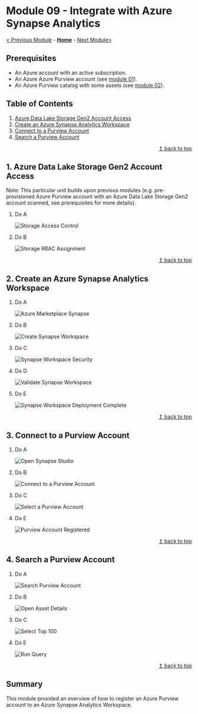 # Module 09 - Integrate with Azure Synapse Analytics

[< Previous Module](../modules/module08.md) - **[Home](../README.md)** - [Next Module>](../modules/module10.md)

## Prerequisites

* An Azure account with an active subscription.
* An Azure Azure Purview account (see [module 01](../modules/module01.md)).
* An Azure Purview catalog with some assets (see [module 02](../modules/module02.md)).

## Table of Contents

1. [Azure Data Lake Storage Gen2 Account Access](#1-azure-data-lake-storage-gen2-account-access)
2. [Create an Azure Synapse Analytics Workspace](#2-create-an-azure-synapse-analytics-workspace)
3. [Connect to a Purview Account](#3-connect-to-a-purview-account)
4. [Search a Purview Account](#4-search-a-purview-account)

<div align="right"><a href="#module-09---integrate-with-azure-synapse-analytics">↥ back to top</a></div>

## 1. Azure Data Lake Storage Gen2 Account Access

Note: This particular unit builds upon  previous modules (e.g. pre-provisioned Azure Purview account with an Azure Data Lake Storage Gen2 account scanned, see prerequisites for more details).

1. Do A

    ![Storage Access Control](../images/module09/09.01-storage-access.png)

2. Do B

    ![Storage RBAC Assignment](../images/module09/09.02-storage-rbac.png)

<div align="right"><a href="#module-09---integrate-with-azure-synapse-analytics">↥ back to top</a></div>

## 2. Create an Azure Synapse Analytics Workspace

1. Do A

    ![Azure Marketplace Synapse](../images/module09/09.03-marketplace-synapse.png)

2. Do B

    ![Create Synapse Workspace](../images/module09/09.04-synapse-basics.png)

3. Do C

    ![Synapse Workspace Security](../images/module09/09.05-synapse-security.png)

4. Do D

    ![Validate Synapse Workspace](../images/module09/09.06-synapse-validate.png)

5. Do E

    ![Synapse Workspace Deployment Complete](../images/module09/09.07-synapse-deployment.png)

<div align="right"><a href="#module-09---integrate-with-azure-synapse-analytics">↥ back to top</a></div>

## 3. Connect to a Purview Account

1. Do A

    ![Open Synapse Studio](../images/module09/09.08-synapse-studio.png)

2. Do B

    ![Connect to a Purview Account](../images/module09/09.09-synapse-connect.png)

3. Do C

    ![Select a Purview Account](../images/module09/09.10-synapse-purview.png)

4. Do E

    ![Purview Account Registered](../images/module09/09.11-synapse-success.png)

<div align="right"><a href="#module-09---integrate-with-azure-synapse-analytics">↥ back to top</a></div>

## 4. Search a Purview Account

1. Do A

    ![Search Purview Account](../images/module09/09.12-synapse-search.png)

2. Do B

    ![Open Asset Details](../images/module09/09.13-synapse-open.png)

3. Do C

    ![Select Top 100](../images/module09/09.14-synapse-select.png)

4. Do E

    ![Run Query](../images/module09/09.15-synapse-run.png)

<div align="right"><a href="#module-09---integrate-with-azure-synapse-analytics">↥ back to top</a></div>

## Summary

This module provided an overview of how to register an Azure Purview account to an Azure Synapse Analytics Workspace. 